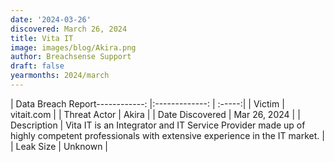 ```yaml
---
date: '2024-03-26'
discovered: March 26, 2024
title: Vita IT
image: images/blog/Akira.png
author: Breachsense Support
draft: false
yearmonths: 2024/march
---
```


| Data Breach Report------------:     |:-------------:    | :-----:|
| Victim      | vitait.com      | 
| Threat Actor      | Akira      | 
| Date Discovered      | Mar 26, 2024      | 
| Description      | Vita IT is an Integrator and IT Service Provider made up of highly competent professionals with extensive experience in the IT market.      | 
| Leak Size      | Unknown      | 


